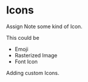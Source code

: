 # Icons

Assign Note some kind of Icon.

This could be
- Emoji
- Rasterized Image
- Font Icon

Adding custom Icons.
